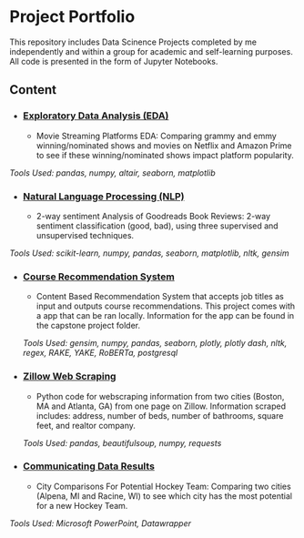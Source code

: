 # Project Portfolio
This repository includes Data Scinence Projects completed by me independently and within a group for academic and self-learning purposes. All code is presented in the form of Jupyter Notebooks.

## Content
* ### [Exploratory Data Analysis (EDA)](https://github.com/a-pa99/Project-Portfolio/blob/main/movie-streaming-platform-analysis-main/README.md)
  * Movie Streaming Platforms EDA: Comparing grammy and emmy winning/nominated shows and movies on Netflix and Amazon Prime to see if these winning/nominated shows impact platform popularity.

*Tools Used: pandas, numpy, altair, seaborn, matplotlib*

* ### [Natural Language Processing (NLP)](https://github.com/a-pa99/Project-Portfolio/blob/main/Supervised-and-Unsupervised-Sentiment-Analysis-on-Goodreads-Review-Text-main/README.md)
  * 2-way sentiment Analysis of Goodreads Book Reviews: 2-way sentiment classification (good, bad), using three supervised and unsupervised techniques.

*Tools Used: scikit-learn, numpy, pandas, seaborn, matplotlib, nltk, gensim*

* ### [Course Recommendation System](https://github.com/a-pa99/Project-Portfolio/blob/main/Course-Recommender-System-Capstone/README.md)
  * Content Based Recommendation System that accepts job titles as input and outputs course recommendations. This project comes with a app that can be ran locally. Information for the app can be found in the capstone project folder.
  
  *Tools Used: gensim, numpy, pandas, seaborn, plotly, plotly dash, nltk, regex, RAKE, YAKE, RoBERTa, postgresql*

* ### [Zillow Web Scraping](https://github.com/a-pa99/Project-Portfolio/blob/main/Zillow_Web_Scraping/README.md)
  * Python code for webscraping information from two cities (Boston, MA and Atlanta, GA) from one page on Zillow. Information scraped includes: address, number of beds, number of bathrooms, square feet, and realtor company. 
  
  *Tools Used: pandas, beautifulsoup, numpy, requests*
  
* ### [Communicating Data Results](https://github.com/a-pa99/Project-Portfolio/blob/main/Communicating_Data_Results/README.md)
  * City Comparisons For Potential Hockey Team: Comparing two cities (Alpena, MI and Racine, WI) to see which city has the most potential for a new Hockey Team.

*Tools Used: Microsoft PowerPoint, Datawrapper*
